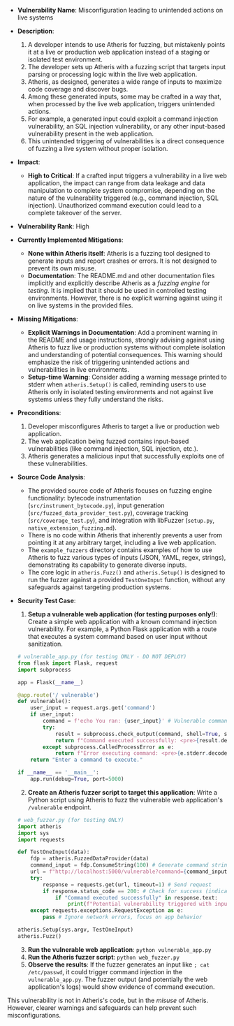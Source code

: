 - **Vulnerability Name**: Misconfiguration leading to unintended actions on live systems

- **Description**:
    1. A developer intends to use Atheris for fuzzing, but mistakenly points it at a live or production web application instead of a staging or isolated test environment.
    2. The developer sets up Atheris with a fuzzing script that targets input parsing or processing logic within the live web application.
    3. Atheris, as designed, generates a wide range of inputs to maximize code coverage and discover bugs.
    4. Among these generated inputs, some may be crafted in a way that, when processed by the live web application, triggers unintended actions.
    5. For example, a generated input could exploit a command injection vulnerability, an SQL injection vulnerability, or any other input-based vulnerability present in the web application.
    6. This unintended triggering of vulnerabilities is a direct consequence of fuzzing a live system without proper isolation.

- **Impact**:
    - **High to Critical**: If a crafted input triggers a vulnerability in a live web application, the impact can range from data leakage and data manipulation to complete system compromise, depending on the nature of the vulnerability triggered (e.g., command injection, SQL injection). Unauthorized command execution could lead to a complete takeover of the server.

- **Vulnerability Rank**: High

- **Currently Implemented Mitigations**:
    - **None within Atheris itself**: Atheris is a fuzzing tool designed to generate inputs and report crashes or errors. It is not designed to prevent its own misuse.
    - **Documentation**: The README.md and other documentation files implicitly and explicitly describe Atheris as a *fuzzing engine* for *testing*.  It is implied that it should be used in controlled testing environments.  However, there is no explicit warning against using it on live systems in the provided files.

- **Missing Mitigations**:
    - **Explicit Warnings in Documentation**: Add a prominent warning in the README and usage instructions, strongly advising against using Atheris to fuzz live or production systems without complete isolation and understanding of potential consequences. This warning should emphasize the risk of triggering unintended actions and vulnerabilities in live environments.
    - **Setup-time Warning**: Consider adding a warning message printed to stderr when `atheris.Setup()` is called, reminding users to use Atheris only in isolated testing environments and not against live systems unless they fully understand the risks.

- **Preconditions**:
    1. Developer misconfigures Atheris to target a live or production web application.
    2. The web application being fuzzed contains input-based vulnerabilities (like command injection, SQL injection, etc.).
    3. Atheris generates a malicious input that successfully exploits one of these vulnerabilities.

- **Source Code Analysis**:
    - The provided source code of Atheris focuses on fuzzing engine functionality: bytecode instrumentation (`src/instrument_bytecode.py`), input generation (`src/fuzzed_data_provider_test.py`), coverage tracking (`src/coverage_test.py`), and integration with libFuzzer (`setup.py`, `native_extension_fuzzing.md`).
    - There is no code within Atheris that inherently prevents a user from pointing it at any arbitrary target, including a live web application.
    - The `example_fuzzers` directory contains examples of how to use Atheris to fuzz various types of inputs (JSON, YAML, regex, strings), demonstrating its capability to generate diverse inputs.
    - The core logic in `atheris.Fuzz()` and `atheris.Setup()` is designed to run the fuzzer against a provided `TestOneInput` function, without any safeguards against targeting production systems.

- **Security Test Case**:
    1. **Setup a vulnerable web application (for testing purposes only!)**: Create a simple web application with a known command injection vulnerability. For example, a Python Flask application with a route that executes a system command based on user input without sanitization.
    ```python
    # vulnerable_app.py (for testing ONLY - DO NOT DEPLOY)
    from flask import Flask, request
    import subprocess

    app = Flask(__name__)

    @app.route('/ vulnerable')
    def vulnerable():
        user_input = request.args.get('command')
        if user_input:
            command = f'echo You ran: {user_input}' # Vulnerable command construction
            try:
                result = subprocess.check_output(command, shell=True, stderr=subprocess.PIPE)
                return f"Command executed successfully: <pre>{result.decode()}</pre>"
            except subprocess.CalledProcessError as e:
                return f"Error executing command: <pre>{e.stderr.decode()}</pre>", 500
        return "Enter a command to execute."

    if __name__ == '__main__':
        app.run(debug=True, port=5000)
    ```
    2. **Create an Atheris fuzzer script to target this application**: Write a Python script using Atheris to fuzz the vulnerable web application's `/vulnerable` endpoint.
    ```python
    # web_fuzzer.py (for testing ONLY)
    import atheris
    import sys
    import requests

    def TestOneInput(data):
        fdp = atheris.FuzzedDataProvider(data)
        command_input = fdp.ConsumeString(100) # Generate command string
        url = f"http://localhost:5000/vulnerable?command={command_input.decode(errors='ignore')}" # Target local vulnerable app
        try:
            response = requests.get(url, timeout=1) # Send request
            if response.status_code == 200: # Check for success (indicates code execution path)
                if "Command executed successfully" in response.text:
                    print(f"Potential vulnerability triggered with input: {command_input}")
        except requests.exceptions.RequestException as e:
            pass # Ignore network errors, focus on app behavior

    atheris.Setup(sys.argv, TestOneInput)
    atheris.Fuzz()
    ```
    3. **Run the vulnerable web application**: `python vulnerable_app.py`
    4. **Run the Atheris fuzzer script**: `python web_fuzzer.py`
    5. **Observe the results**: If the fuzzer generates an input like `; cat /etc/passwd`, it could trigger command injection in the `vulnerable_app.py`. The fuzzer output (and potentially the web application's logs) would show evidence of command execution.

This vulnerability is not in Atheris's code, but in the *misuse* of Atheris. However, clearer warnings and safeguards can help prevent such misconfigurations.
